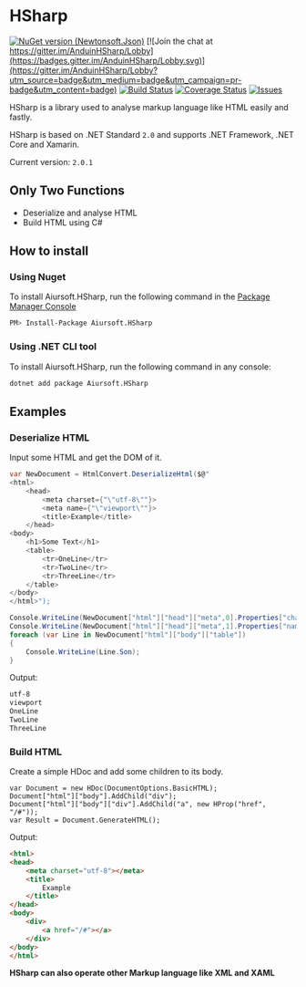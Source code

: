 # HSharp

[![NuGet version (Newtonsoft.Json)](https://img.shields.io/nuget/v/Aiursoft.HSharp.svg?style=flat-square)](https://www.nuget.org/packages/Aiursoft.HSharp/)
[![Join the chat at https://gitter.im/AnduinHSharp/Lobby](https://badges.gitter.im/AnduinHSharp/Lobby.svg)](https://gitter.im/AnduinHSharp/Lobby?utm_source=badge&utm_medium=badge&utm_campaign=pr-badge&utm_content=badge)
[![Build Status](https://travis-ci.org/Anduin2017/HSharp.svg?branch=master)](https://travis-ci.org/Anduin2017/HSharp)
[![Coverage Status](https://coveralls.io/repos/github/Anduin2017/HSharp/badge.svg?branch=master)](https://coveralls.io/github/Anduin2017/HSharp?branch=master)
[![Issues](https://img.shields.io/github/issues/Anduin2017/HSharp.svg)](https://github.com/Anduin2017/HSharp/issues)

HSharp is a library used to analyse markup language like HTML easily and fastly.

HSharp is based on .NET Standard `2.0` and supports .NET Framework, .NET Core and Xamarin.

Current version: `2.0.1`

## Only Two Functions

* Deserialize and analyse HTML
* Build HTML using C#

## How to install

### Using Nuget

To install Aiursoft.HSharp, run the following command in the [Package Manager Console](https://docs.nuget.org/docs/start-here/using-the-package-manager-console)

````bash
PM> Install-Package Aiursoft.HSharp
````

### Using .NET CLI tool

To install Aiursoft.HSharp, run the following command in any console:

````bash
dotnet add package Aiursoft.HSharp
````

## Examples

### Deserialize HTML

Input some HTML and get the DOM of it.

````csharp
var NewDocument = HtmlConvert.DeserializeHtml($@"
<html>
    <head>
        <meta charset={"\"utf-8\""}>
        <meta name={"\"viewport\""}>
        <title>Example</title>
    </head>
<body>
    <h1>Some Text</h1>
    <table>
        <tr>OneLine</tr>
        <tr>TwoLine</tr>
        <tr>ThreeLine</tr>
    </table>
</body>
</html>");

Console.WriteLine(NewDocument["html"]["head"]["meta",0].Properties["charset"]);
Console.WriteLine(NewDocument["html"]["head"]["meta",1].Properties["name"]);
foreach (var Line in NewDocument["html"]["body"]["table"])
{
    Console.WriteLine(Line.Son);
}
````

Output:

````html
utf-8
viewport
OneLine
TwoLine
ThreeLine
````

### Build HTML

Create a simple HDoc and add some children to its body.

````CSharp
var Document = new HDoc(DocumentOptions.BasicHTML);
Document["html"]["body"].AddChild("div");
Document["html"]["body"]["div"].AddChild("a", new HProp("href", "/#"));
var Result = Document.GenerateHTML();
````

Output:

````html
<html>
<head>
    <meta charset="utf-8"></meta>
    <title>
        Example
    </title>
</head>
<body>
    <div>
        <a href="/#"></a>
    </div>
</body>
</html>
````

**HSharp can also operate other Markup language like XML and XAML**
